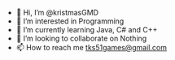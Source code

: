 - 👋 Hi, I’m @kristmasGMD
- 👀 I’m interested in Programming
- 🌱 I’m currently learning Java, C# and C++
- 💞️ I’m looking to collaborate on Nothing
- 📫 How to reach me tks51games@gmail.com

<!---
kristmasGMD/kristmasGMD is a ✨ special ✨ repository because its `README.md` (this file) appears on your GitHub profile.
You can click the Preview link to take a look at your changes.
--->
